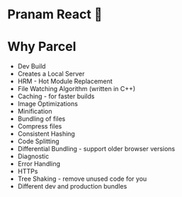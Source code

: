 # Pranam React 🚀


# Why Parcel
- Dev Build
- Creates a Local Server
- HRM - Hot Module Replacement
- File Watching Algorithm (written in C++)
- Caching - for faster builds
- Image Optimizations
- Minification
- Bundling of files
- Compress files
- Consistent Hashing
- Code Splitting
- Differential Bundling - support older browser versions
- Diagnostic
- Error Handling
- HTTPs
- Tree Shaking - remove unused code for you
- Different dev and production bundles
